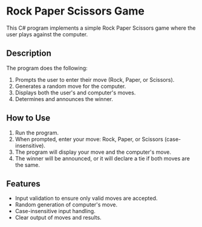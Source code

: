 # Rock Paper Scissors Game

This C# program implements a simple Rock Paper Scissors game where the user plays against the computer.

## Description

The program does the following:
1. Prompts the user to enter their move (Rock, Paper, or Scissors).
2. Generates a random move for the computer.
3. Displays both the user's and computer's moves.
4. Determines and announces the winner.

## How to Use

1. Run the program.
2. When prompted, enter your move: Rock, Paper, or Scissors (case-insensitive).
3. The program will display your move and the computer's move.
4. The winner will be announced, or it will declare a tie if both moves are the same.

## Features

- Input validation to ensure only valid moves are accepted.
- Random generation of computer's move.
- Case-insensitive input handling.
- Clear output of moves and results.

